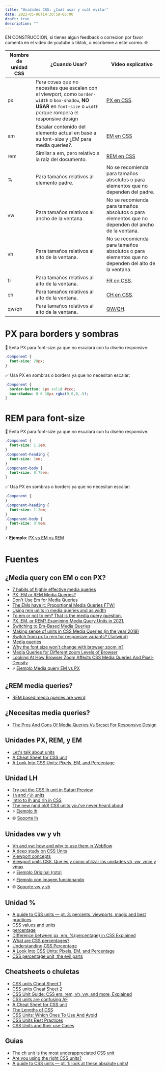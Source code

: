 ```yaml
---
title: "Unidades CSS: ¿Cuál usar y cuál evitar"
date: 2023-05-06T14:30:58-05:00
draft: true
description: ""
---
```



EN CONSTRUCCION, si tienes algun feedback o correcion por favor comenta en el video de youtube o tiktok, o escribeme a este correo.
:globe_with_meridians:

| Nombre de unidad CSS | ¿Cuando Usar? | Video explicativo | 
| --------------------|---------------|------------------|
| px                  | Para cosas que no necesites que escalen con el viewport, como `border-width` o `box-shadow`, **NO USAR** en `font-size` o `width` porque rompera el responsive design | [PX en CSS](https://www.tiktok.com/@craftingcode/video/7227476213734837509). |
| em                  | Escalar contenido del elemento actual en base a su font-size y ¿EM para media queries?. | [EM en CSS](TBD) |
| rem                 | Similar a em, pero relativo a la raíz del documento. | [REM en CSS](https://www.tiktok.com/@craftingcode/video/7227855461100440837) |
| %                   | Para tamaños relativos al elemento padre. | No se recomienda para tamaños absolutos o para elementos que no dependen del padre. |
| vw                  | Para tamaños relativos al ancho de la ventana. | No se recomienda para tamaños absolutos o para elementos que no dependen del ancho de la ventana. |
| vh                  | Para tamaños relativos al alto de la ventana. | No se recomienda para tamaños absolutos o para elementos que no dependen del alto de la ventana. |
| fr                  | Para tamaños relativos al alto de la ventana. | [FR en CSS](https://www.tiktok.com/@craftingcode/video/7227102345446837509). |
| ch                  | Para tamaños relativos al alto de la ventana. | [CH en CSS](https://www.tiktok.com/@craftingcode/video/7226754225395551493). |
| qw/qh                  | Para tamaños relativos al alto de la ventana. | [QW/QH](https://www.tiktok.com/@craftingcode/video/71562735914435412540). |


# PX para borders y sombras


:red_circle: Evita PX para font-size ya que no escalará con tu diseño responsive.

```css
.Component {
  font-size: 20px;
}
```

:white_check_mark: Usa PX en sombras o borders ya que no necesitan escalar:

```css
.Component {
  border-bottom: 1px solid #ccc;
  box-shadow: 0 0 10px rgba(0,0,0,.5);
}
```


# REM para font-size


:red_circle: Evita PX para font-size ya que no escalará con tu diseño responsive.

```css
.Component {
  font-size: 1.2em;
}
.Component-heading {
  font-size: 1em;
}
.Component-body {
  font-size: 0.75em;
}
```

:white_check_mark: Usa PX en sombras o borders ya que no necesitan escalar:

```css
.Component {
}
.Component-heading {
  font-size: 1.2em;
}
.Component-body {
  font-size: 0.9em;
}
```

:zap: **Ejemplo**: [PX vs EM vs REM](https://codepen.io/indiesquidge/pen/VKoKwy)




# Fuentes

## ¿Media query con EM o con PX?
- [7 habits of highly effective media queries](https://bradfrost.com/blog/post/7-habits-of-highly-effective-media-queries/)
- [PX, EM or REM Media Queries?](https://zellwk.com/blog/media-query-units/)
- [Don't Use Em for Media Queries](https://adamwathan.me/dont-use-em-for-media-queries/)
- [The EMs have it: Proportional Media Queries FTW!](https://cloudfour.com/thinks/the-ems-have-it-proportional-media-queries-ftw/)
- [Using rem units in media queries and as width](https://stackoverflow.com/questions/47409585/using-rem-units-in-media-queries-and-as-width)
- [To em or not to em? That is the media query question.](https://medium.com/zoosk-engineering/to-em-or-not-to-em-that-is-the-media-query-question-22f4a65e9747)
- [PX, EM, or REM? Examining Media Query Units in 2021.](https://betterprogramming.pub/px-em-or-rem-examining-media-query-units-in-2021-e00cf37b91a9)
- [Switching to Em-Based Media Queries](https://stackoverflow.com/questions/22228568/switching-to-em-based-media-queries9)
- [Making sense of units in CSS Media Queries (in the year 2019)](https://danburzo.ro/media-query-units/)
- [Switch from px to rem for responsive variants? (Tailwind)](https://github.com/tailwindlabs/tailwindcss/discussions/8378)
- [Media queries](https://web.dev/learn/design/media-queries/)
- [Why the font size won't change with browser zoom in?](https://stackoverflow.com/questions/7907760/why-the-font-size-wont-change-with-browser-zoom-in)
- [Media Queries for Different zoom Levels of Browser](https://stackoverflow.com/questions/22223866/media-queries-for-different-zoom-levels-of-browser)
- [Looking At How Browser Zoom Affects CSS Media Queries And Pixel-Density](https://www.bennadel.com/blog/3811-looking-at-how-browser-zoom-affects-css-media-queries-and-pixel-density.htm)
- :zap: [Ejemplo Media query EM vs PX](https://codepen.io/nwalton3/full/MWwYMg)


## ¿REM media queries?
- [REM based media queries are weird](https://smth.uk/rem-based-media-queries-are-weird/)

## ¿Necesitas media queries?
- [The Pros And Cons Of Media Queries Vs Srcset For Responsive Design](https://stackoverflow.com/questions/7907760/why-the-font-size-wont-change-with-browser-zoom-in)

## Unidades PX, REM, y EM
- [Let's talk about units](https://csshell.dev/posts/lets-talk-about-units/)
- [A Cheat Sheet for CSS unit](https://dev.to/pffigueiredo/a-cheat-sheet-for-size-units-4cbi)
- [A Look Into CSS Units: Pixels, EM, and Percentage](https://www.hongkiat.com/blog/css-units/)

## Unidad LH
- [Try out the CSS lh unit in Safari Preview](https://web.archive.org/web/20210625060529/https://webplatform.news/issues/2020-04-29)
- [`lh` and `rlh` units](https://css-tricks.com/lh-and-rlh-units/)
- [Intro to lh and rlh in CSS](https://medium.com/@KasraKhosravi/intro-to-lh-and-rlh-in-css-39414a55d61a)
- [The new (and old) CSS units you've never heard about](https://dev.to/maxart2501/the-new-and-old-css-units-youve-never-heard-about-1mn1)
- :zap: [Ejemplo lh](https://jsbin.com/rigomah/edit?html,css,output)
- :globe_with_meridians: [Soporte lh](https://caniuse.com/?search=lh%20unit)


## Unidades vw y vh
- [Vh and vw: how and why to use them in Webflow](https://webflow.com/blog/how-and-why-to-use-vh-and-vw-in-webflow)
- [A deep study on CSS Units](https://smazee.com/blog/css-units-px-em-rem-vh-vw-vmin-vmax)
- [Viewport concepts](https://developer.mozilla.org/en-US/docs/Web/CSS/Viewport_concepts)
- [Viewport units CSS. Qué es y cómo utilizar las unidades vh, vw, vmin y vmax](https://www.yunbitsoftware.com/blog/2017/06/22/viewport-units-css-que-es/)
- :zap: [Ejemplo Original (roto)](https://codepen.io/cartuhok/pen/pgwPbP)
- :zap: [Ejemplo con imagen funcionando](https://codepen.io/davidjsalazarmoreno/pen/PoyQqQv)
- :globe_with_meridians: [Soporte vw y vh](https://caniuse.com/?search=vw%20)

## Unidad %
- [A guide to CSS units — pt. 3: percents, viewports, magic and best practices](https://www.peerigon.com/en/blog/complete-guide-to-css-units-series-part-3-percentages-and-viewport-units/)
- [CSS values and units](https://developer.mozilla.org/en-US/docs/Web/CSS/CSS_Values_and_Units#percentages)
- [percentage](https://developer.mozilla.org/en-US/docs/Web/CSS/percentage)
- [Difference between px, em, %(percentage) in CSS Explained](https://linuxhint.com/difference-between-px-em-percentage-css/)
- [What are CSS percentages?](https://jameshfisher.com/2019/12/29/what-are-css-percentages/)
- [Understanding CSS Percentage](https://dev.to/khangnd/understanding-css-percentage-44gd)
- [A Look Into CSS Units: Pixels, EM, and Percentage](https://www.hongkiat.com/blog/css-units/)
- [CSS percentage unit, the evil parts](https://ismail9k.medium.com/css-percentage-unit-the-evil-parts-e07417a834ef)


## Cheatsheets o chuletas
- [CSS units Cheat Sheet 1](https://www.30secondsofcode.org/articles/s/css-units-cheatsheet/)
- [CSS units Cheat Sheet 2](https://www.raresportan.com/css-units/)
- [CSS Unit Guide: CSS em, rem, vh, vw, and more, Explained](https://www.freecodecamp.org/news/css-unit-guide/)
- [CSS units are confusing AF](https://yurilee.hashnode.dev/css-units-are-confusing-af)
- [A Cheat Sheet for CSS unit](https://dev.to/pffigueiredo/a-cheat-sheet-for-size-units-4cbi)
- [The Lengths of CSS](https://css-tricks.com/the-lengths-of-css/)
- [CSS Units: Which Ones To Use And Avoid](https://medium.com/swlh/css-units-which-ones-to-use-and-avoid-31e4ed461f9)
- [CSS Units Best Practices](https://gist.github.com/basham/2175a16ab7c60ce8e001)
- [CSS Units and their use Cases](https://twitter.com/SauravPurohit4/status/1514119470075179008)

## Guias
- [The ch unit is the most underappreciated CSS unit](https://www.youtube.com/watch?app=desktop&v=dgbFtMBOMlA)
- [Are you using the right CSS units?](https://www.youtube.com/watch?app=desktop&v=N5wpD9Ov_To)
- [A guide to CSS units — pt. 1: look at these absolute units!](https://www.peerigon.com/en/blog/complete-guide-to-css-units-series-part-1-absolute-units/)